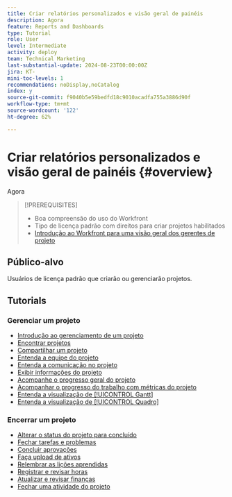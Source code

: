 ```yaml
---
title: Criar relatórios personalizados e visão geral de painéis
description: Agora
feature: Reports and Dashboards
type: Tutorial
role: User
level: Intermediate
activity: deploy
team: Technical Marketing
last-substantial-update: 2024-08-23T00:00:00Z
jira: KT-
mini-toc-levels: 1
recommendations: noDisplay,noCatalog
index: y
source-git-commit: f9040b5e59bedfd18c9010acadfa755a3886d90f
workflow-type: tm+mt
source-wordcount: '122'
ht-degree: 62%

---
```



# Criar relatórios personalizados e visão geral de painéis {#overview}

Agora

>[!PREREQUISITES]
>
>* Boa compreensão do uso do Workfront
>* Tipo de licença padrão com direitos para criar projetos habilitados
>* [Introdução ao Workfront para uma visão geral dos gerentes de projeto](https://experienceleague.adobe.com/?recommended=Workfront-U-1-2022.1.planners)


## Público-alvo

Usuários de licença padrão que criarão ou gerenciarão projetos.

## Tutorials

### Gerenciar um projeto

* [Introdução ao gerenciamento de um projeto](/help/manage-work/projects/getting-started-manage-a-project.md)
* [Encontrar projetos](/help/manage-work/projects/find-projects.md)
* [Compartilhar um projeto](/help/manage-work/projects/share-a-project.md)
* [Entenda a equipe do projeto](/help/manage-work/projects/understand-the-project-team.md)
* [Entenda a comunicação no projeto](/help/manage-work/projects/understand-project-communication.md)
* [Exibir informações do projeto](/help/manage-work/projects/view-project-information.md)
* [Acompanhe o progresso geral do projeto](/help/manage-work/projects/track-overall-project-progress.md)
* [Acompanhar o progresso do trabalho com métricas do projeto](/help/manage-work/projects/track-work-progress-with-project-metrics.md)
* [Entenda a visualização de [!UICONTROL Gantt]](/help/manage-work/projects/understand-the-gantt-view.md)
* [Entenda a visualização de [!UICONTROL Quadro]](/help/manage-work/projects/understand-the-board-view.md)


### Encerrar um projeto

* [Alterar o status do projeto para concluído](/help/manage-work/projects/change-the-project-status.md)
* [Fechar tarefas e problemas](/help/manage-work/close-a-project/close-tasks-and-issues.md)
* [Concluir aprovações](/help/manage-work/close-a-project/complete-approvals.md)
* [Faça upload de ativos](/help/manage-work/close-a-project/upload-assets.md)
* [Relembrar as lições aprendidas](/help/manage-work/close-a-project/lessons-learned-from-closing-a-project.md)
* [Registrar e revisar horas](/help/manage-work/close-a-project/log-and-review-hours.md)
* [Atualizar e revisar finanças](/help/manage-work/project-finances/update-and-review-finances.md)
* [Fechar uma atividade do projeto](/help/manage-work/close-a-project/close-a-project-activity.md)
